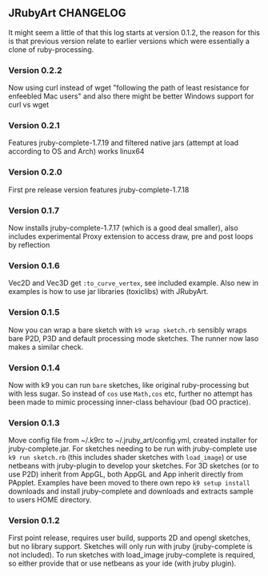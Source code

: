## JRubyArt CHANGELOG

It might seem a little of that this log starts at version 0.1.2, the reason for this is that previous version relate to earlier versions which were essentially a clone of ruby-processing.

### Version 0.2.2

Now using curl instead of wget "following the path of least resistance for enfeebled Mac users" and also there might be better Windows support for curl vs wget

### Version 0.2.1

Features jruby-complete-1.7.19 and filtered native jars (attempt at load according to OS and Arch) works linux64

### Version 0.2.0

First pre release version features jruby-complete-1.7.18

### Version 0.1.7

Now installs jruby-complete-1.7.17 (which is a good deal smaller), also includes experimental Proxy extension to access draw, pre and post loops by reflection

### Version 0.1.6

Vec2D and Vec3D get `:to_curve_vertex`, see included example. Also new in examples is how to use jar libraries (toxiclibs) with JRubyArt.

### Version 0.1.5

Now you can wrap a bare sketch with `k9 wrap sketch.rb` sensibly wraps bare P2D, P3D and default processing mode sketches.  The runner now laso makes a similar check.

### Version 0.1.4

Now with k9 you can run `bare` sketches, like original ruby-processing but with less sugar. So instead of `cos` use `Math,cos` etc, further no attempt has been made to mimic processing inner-class behaviour (bad OO practice). 


### Version 0.1.3

Move config file from ~/.k9rc to ~/.jruby_art/config.yml, created installer for jruby-complete.jar.  For sketches needing to be run with jruby-complete use `k9 run sketch.rb` (this includes shader sketches with `load_image`) or use netbeans with jruby-plugin to develop your sketches. For 3D sketches (or to use P2D) inherit from AppGL, both AppGL and App inherit directly from PApplet. Examples have been moved to there own repo `k9 setup install` downloads and install jruby-complete and downloads and extracts sample to users HOME directory.


### Version 0.1.2

First point release, requires user build, supports 2D and opengl sketches, but no library support. Sketches will only run with jruby (jruby-complete is not included). To run sketches with load_image jruby-complete is required, so either provide that or use netbeans as your ide (with jruby plugin).

